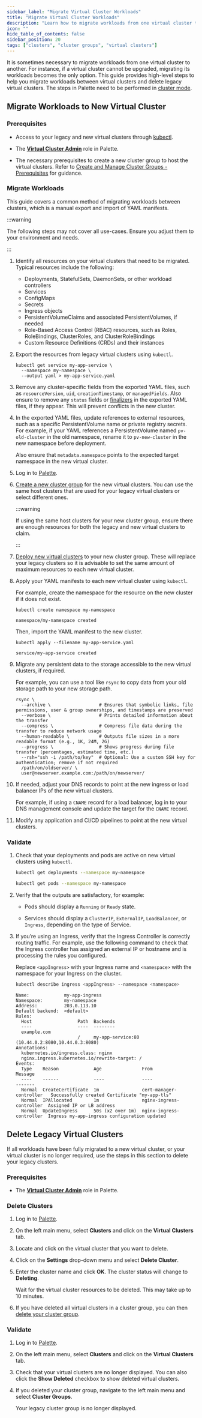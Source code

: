 ```yaml
---
sidebar_label: "Migrate Virtual Cluster Workloads"
title: "Migrate Virtual Cluster Workloads"
description: "Learn how to migrate workloads from one virtual cluster to another and delete legacy clusters."
icon: ""
hide_table_of_contents: false
sidebar_position: 20
tags: ["clusters", "cluster groups", "virtual clusters"]
---
```


It is sometimes necessary to migrate workloads from one virtual cluster to another. For instance, if a virtual cluster
cannot be upgraded, migrating its workloads becomes the only option. This guide provides high-level steps to help you
migrate workloads between virtual clusters and delete legacy virtual clusters. The steps in Palette need to be performed
in [cluster mode](../../introduction/palette-modes.md).

## Migrate Workloads to New Virtual Cluster

### Prerequisites

- Access to your legacy and new virtual clusters through [kubectl](https://kubernetes.io/docs/reference/kubectl/).

- The [**Virtual Cluster Admin**](../../user-management/palette-rbac/project-scope-roles-permissions.md#virtual-cluster)
  role in Palette.

- The necessary prerequisites to create a new cluster group to host the virtual clusters. Refer to
  [Create and Manage Cluster Groups - Prerequisites](../cluster-groups/create-cluster-group.md#prerequisites) for
  guidance.

### Migrate Workloads

This guide covers a common method of migrating workloads between clusters, which is a manual export and import of YAML
manifests.

:::warning

The following steps may not cover all use-cases. Ensure you adjust them to your environment and needs.

:::

1. Identify all resources on your virtual clusters that need to be migrated. Typical resources include the following:

   - Deployments, StatefulSets, DaemonSets, or other workload controllers
   - Services
   - ConfigMaps
   - Secrets
   - Ingress objects
   - PersistentVolumeClaims and associated PersistentVolumes, if needed
   - Role-Based Access Control (RBAC) resources, such as Roles, RoleBindings, ClusterRoles, and ClusterRoleBindings
   - Custom Resource Definitions (CRDs) and their instances

2. Export the resources from legacy virtual clusters using `kubectl`.

   ```shell hideClipboard title="Service export example"
   kubectl get service my-app-service \
     --namespace my-namespace \
     --output yaml > my-app-service.yaml
   ```

3. Remove any cluster-specific fields from the exported YAML files, such as `resourceVersion`, `uid`,
   `creationTimestamp`, or `managedFields`. Also ensure to remove any `status` fields or
   [finalizers](https://kubernetes.io/docs/concepts/overview/working-with-objects/finalizers/) in the exported YAML
   files, if they appear. This will prevent conflicts in the new cluster.

4. In the exported YAML files, update references to external resources, such as a specific PersistentVolume name or
   private registry secrets. For example, if your YAML references a PersistentVolume named `pv-old-cluster` in the old
   namespace, rename it to `pv-new-cluster` in the new namespace before deployment.

   Also ensure that `metadata.namespace` points to the expected target namespace in the new virtual cluster.

5. Log in to [Palette](https://console.spectrocloud.com).

6. [Create a new cluster group](../cluster-groups/create-cluster-group.md) for the new virtual clusters. You can use the
   same host clusters that are used for your legacy virtual clusters or select different ones.

   :::warning

   If using the same host clusters for your new cluster group, ensure there are enough resources for both the legacy and
   new virtual clusters to claim.

   :::

7. [Deploy new virtual clusters](./deploy-virtual-cluster.md) to your new cluster group. These will replace your legacy
   clusters so it is advisable to set the same amount of maximum resources to each new virtual cluster.

8. Apply your YAML manifests to each new virtual cluster using `kubectl`.

   For example, create the namespace for the resource on the new cluster if it does not exist.

   ```shell hideClipboard title="Example namespace creation"
   kubectl create namespace my-namespace
   ```

   ```shell hideClipboard title="Example output"
   namespace/my-namespace created
   ```

   Then, import the YAML manifest to the new cluster.

   ```shell hideClipboard title="Service import example"
   kubectl apply --filename my-app-service.yaml
   ```

   ```shell hideClipboard title="Example output"
   service/my-app-service created
   ```

9. Migrate any persistent data to the storage accessible to the new virtual clusters, if required.

   For example, you can use a tool like `rsync` to copy data from your old storage path to your new storage path.

   ```shell hideClipboard title="Rsync copy example"
   rsync \
     --archive \                  # Ensures that symbolic links, file permissions, user & group ownerships, and timestamps are preserved
     --verbose \                  # Prints detailed information about the transfer
     --compress \                 # Compress file data during the transfer to reduce network usage
     --human-readable \           # Outputs file sizes in a more readable format (e.g., 1K, 24M, 2G)
     --progress \                 # Shows progress during file transfer (percentages, estimated time, etc.)
     --rsh="ssh -i /path/to/key"  # Optional: Use a custom SSH key for authentication; remove if not required
     /path/on/oldserver/ \
     user@newserver.example.com:/path/on/newserver/
   ```

10. If needed, adjust your DNS records to point at the new ingress or load balancer IPs of the new virtual clusters.

    For example, if using a `CNAME` record for a load balancer, log in to your DNS management console and update the
    target for the `CNAME` record.

11. Modify any application and CI/CD pipelines to point at the new virtual clusters.

### Validate

1. Check that your deployments and pods are active on new virtual clusters using `kubectl`.

   ```bash hideClipboard title="Example command to check status of Deployments in a namespace"
   kubectl get deployments --namespace my-namespace
   ```

   ```bash hideClipboard title="Example command to check status of Pods in a namespace"
   kubectl get pods --namespace my-namespace
   ```

2. Verify that the outputs are satisfactory, for example:

   - Pods should display a `Running` or `Ready` state.

   - Services should display a `ClusterIP`, `ExternalIP`, `LoadBalancer`, or `Ingress`, depending on the type of
     Service.

3. If you’re using an Ingress, verify that the Ingress Controller is correctly routing traffic. For example, use the
   following command to check that the Ingress controller has assigned an external IP or hostname and is processing the
   rules you configured.

   Replace `<appIngress>` with your Ingress name and `<namespace>` with the namespace for your Ingress on the cluster.

   ```bash
   kubectl describe ingress <appIngress> --namespace <namespace>
   ```

   ```shell hideClipboard title="Example output"
   Name:             my-app-ingress
   Namespace:        my-namespace
   Address:          203.0.113.10
   Default backend:  <default>
   Rules:
     Host                 Path  Backends
     ----                 ----  --------
     example.com
                          /     my-app-service:80 (10.44.0.2:8080,10.44.0.3:8080)
   Annotations:
     kubernetes.io/ingress.class: nginx
     nginx.ingress.kubernetes.io/rewrite-target: /
   Events:
     Type    Reason             Age               From                      Message
     ----    ------             ----              ----                      -------
     Normal  CreateCertificate  1m                cert-manager-controller   Successfully created Certificate "my-app-tls"
     Normal  IPAllocated        1m                nginx-ingress-controller  Assigned IP or LB address
     Normal  UpdateIngress      50s (x2 over 1m)  nginx-ingress-controller  Ingress my-app-ingress configuration updated
   ```

## Delete Legacy Virtual Clusters

If all workloads have been fully migrated to a new virtual cluster, or your virtual cluster is no longer required, use
the steps in this section to delete your legacy clusters.

### Prerequisites

- The [**Virtual Cluster Admin**](../../user-management/palette-rbac/project-scope-roles-permissions.md#virtual-cluster)
  role in Palette.

### Delete Clusters

1. Log in to [Palette](https://console.spectrocloud.com).

2. On the left main menu, select **Clusters** and click on the **Virtual Clusters** tab.

3. Locate and click on the virtual cluster that you want to delete.

4. Click on the **Settings** drop-down menu and select **Delete Cluster**.

5. Enter the cluster name and click **OK**. The cluster status will change to **Deleting**.

   Wait for the virtual cluster resources to be deleted. This may take up to 10 minutes.

6. If you have deleted all virtual clusters in a cluster group, you can then
   [delete your cluster group](../cluster-groups/create-cluster-group.md#delete-your-cluster-group).

### Validate

1. Log in to [Palette](https://console.spectrocloud.com).

2. On the left main menu, select **Clusters** and click on the **Virtual Clusters** tab.

3. Check that your virtual clusters are no longer displayed. You can also click the **Show Deleted** checkbox to show
   deleted virtual clusters.

4. If you deleted your cluster group, navigate to the left main menu and select **Cluster Groups**.

   Your legacy cluster group is no longer displayed.
